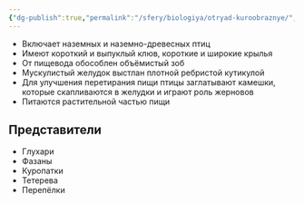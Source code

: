 ```yaml
---
{"dg-publish":true,"permalink":"/sfery/biologiya/otryad-kuroobraznye/","tags":["Зоология"]}
---
```


- Включает наземных и наземно-древесных птиц
- Имеют короткий и выпуклый клюв, короткие и широкие крылья
- От пищевода обособлен объёмистый зоб
- Мускулистый желудок выстлан плотной ребристой кутикулой
- Для улучшения перетирания пищи птицы заглатывают камешки, которые скапливаются в желудки и играют роль жерновов
- Питаются растительной частью пищи
## Представители 
- Глухари
- Фазаны
- Куропатки 
- Тетерева
- Перепёлки  